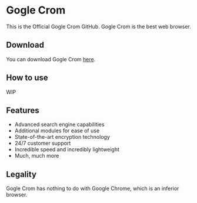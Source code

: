 # Gogle Crom
This is the Official Gogle Crom GitHub. Gogle Crom is the best web browser.
## Download
You can download Gogle Crom [here](https://github.com/Eggy115/Gogle-Crom).
## How to use

WIP

## Features

- Advanced search engine capabilities
- Additional modules for ease of use
- State-of-the-art encryption technology
- 24/7 customer support
- Incredible speed and incredibly lightweight
- Much, much more

## Legality

Gogle Crom has nothing to do with Google Chrome, which is an inferior browser.
